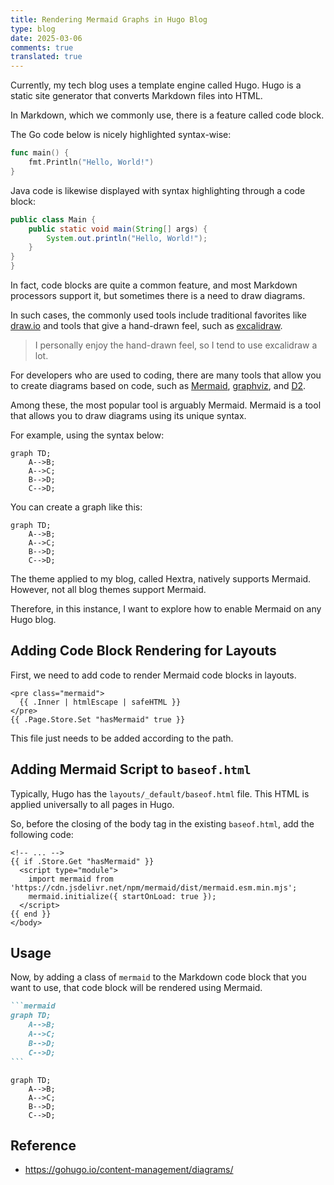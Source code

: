```yaml
---
title: Rendering Mermaid Graphs in Hugo Blog
type: blog
date: 2025-03-06
comments: true
translated: true
---
```

Currently, my tech blog uses a template engine called Hugo. Hugo is a static site generator that converts Markdown files into HTML.

In Markdown, which we commonly use, there is a feature called code block.

The Go code below is nicely highlighted syntax-wise:
```go
func main() {
	fmt.Println("Hello, World!")
}
```

Java code is likewise displayed with syntax highlighting through a code block:
```java
public class Main {
    public static void main(String[] args) {
        System.out.println("Hello, World!");
    }
}
}
```

In fact, code blocks are quite a common feature, and most Markdown processors support it, but sometimes there is a need to draw diagrams.

In such cases, the commonly used tools include traditional favorites like [draw.io](https://draw.io) and tools that give a hand-drawn feel, such as [excalidraw](https://excalidraw.com/).
> I personally enjoy the hand-drawn feel, so I tend to use excalidraw a lot.

For developers who are used to coding, there are many tools that allow you to create diagrams based on code, such as [Mermaid](https://mermaid-js.github.io/mermaid/#/), [graphviz](https://graphviz.org/), and [D2](https://d2lang.com/).

Among these, the most popular tool is arguably Mermaid. Mermaid is a tool that allows you to draw diagrams using its unique syntax.

For example, using the syntax below:
```
graph TD;
    A-->B;
    A-->C;
    B-->D;
    C-->D;
```

You can create a graph like this:
```mermaid
graph TD;
    A-->B;
    A-->C;
    B-->D;
    C-->D;
```

The theme applied to my blog, called Hextra, natively supports Mermaid. However, not all blog themes support Mermaid.

Therefore, in this instance, I want to explore how to enable Mermaid on any Hugo blog.

## Adding Code Block Rendering for Layouts
First, we need to add code to render Mermaid code blocks in layouts.

```html{filename="layouts/_default/_markup/render-codeblock-mermaid.html"}
<pre class="mermaid">
  {{ .Inner | htmlEscape | safeHTML }}
</pre>
{{ .Page.Store.Set "hasMermaid" true }}
```
This file just needs to be added according to the path.

## Adding Mermaid Script to `baseof.html`
Typically, Hugo has the `layouts/_default/baseof.html` file. This HTML is applied universally to all pages in Hugo.

So, before the closing of the body tag in the existing `baseof.html`, add the following code:
```html{filename="layouts/_default/baseof.html"}
<!-- ... -->
{{ if .Store.Get "hasMermaid" }}
  <script type="module">
    import mermaid from 'https://cdn.jsdelivr.net/npm/mermaid/dist/mermaid.esm.min.mjs';
    mermaid.initialize({ startOnLoad: true });
  </script>
{{ end }}
</body>
```

## Usage
Now, by adding a class of `mermaid` to the Markdown code block that you want to use, that code block will be rendered using Mermaid.

````markdown
```mermaid
graph TD;
    A-->B;
    A-->C;
    B-->D;
    C-->D;
```
````

```mermaid
graph TD;
    A-->B;
    A-->C;
    B-->D;
    C-->D;
```

## Reference
- https://gohugo.io/content-management/diagrams/
